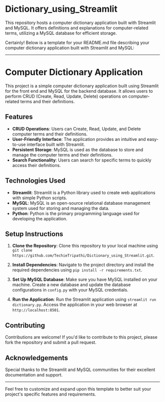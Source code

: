 # Dictionary_using_Streamlit
This repository hosts a computer dictionary application built with Streamlit and MySQL. It offers definitions and explanations for computer-related terms, utilizing a MySQL database for efficient storage. 

Certainly! Below is a template for your README.md file describing your computer dictionary application built with Streamlit and MySQL:

---

# Computer Dictionary Application

This project is a simple computer dictionary application built using Streamlit for the front end and MySQL for the backend database. It allows users to perform CRUD (Create, Read, Update, Delete) operations on computer-related terms and their definitions.

## Features

- **CRUD Operations**: Users can Create, Read, Update, and Delete computer terms and their definitions.
- **User-Friendly Interface**: The application provides an intuitive and easy-to-use interface built with Streamlit.
- **Persistent Storage**: MySQL is used as the database to store and manage the computer terms and their definitions.
- **Search Functionality**: Users can search for specific terms to quickly access their definitions.

## Technologies Used

- **Streamlit**: Streamlit is a Python library used to create web applications with simple Python scripts.
- **MySQL**: MySQL is an open-source relational database management system used for storing and managing the data.
- **Python**: Python is the primary programming language used for developing the application.

## Setup Instructions

1. **Clone the Repository**: Clone this repository to your local machine using `git clone https://github.com/TechieTripathi/Dictionary_using_Streamlit.git`.

2. **Install Dependencies**: Navigate to the project directory and install the required dependencies using `pip install -r requirements.txt`.

3. **Set Up MySQL Database**: Make sure you have MySQL installed on your machine. Create a new database and update the database configurations in `config.py` with your MySQL credentials.

4. **Run the Application**: Run the Streamlit application using `streamlit run dictionary.py`. Access the application in your web browser at `http://localhost:8501`.

## Contributing

Contributions are welcome! If you'd like to contribute to this project, please fork the repository and submit a pull request.

## Acknowledgements

Special thanks to the Streamlit and MySQL communities for their excellent documentation and support.

---

Feel free to customize and expand upon this template to better suit your project's specific features and requirements.